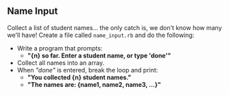 ## Name Input

Collect a list of student names… the only catch is, we don't know how many we'll have! Create a file called `name_input.rb` and do the following:

* Write a program that prompts:
	* **"{n} so far. Enter a student name, or type 'done'"**
* Collect all names into an array. 
* When *"done"* is entered, break the loop and print:
	* **"You collected {n} student names."**
	* **"The names are: {name1, name2, name3, …}"**